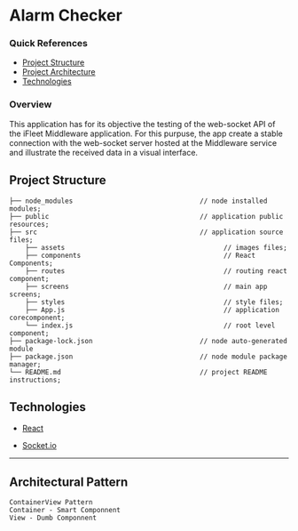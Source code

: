 # Alarm Checker


### Quick References

- [Project Structure](#project-structure)
- [Project Architecture](#architectural-pattern)
- [Technologies](#technologies)


### Overview

This application has for its objective the testing of the web-socket API of the iFleet Middleware application. For this purpuse, the app create a stable connection with the web-socket server hosted at the Middleware service and illustrate the received data in a visual interface.

## Project Structure

```
├── node_modules                                // node installed modules;
├── public                                      // application public resources;
├── src                                         // application source files;
    ├── assets                                        // images files;
    ├── components                                    // React Components;     
    ├── routes                                        // routing react component;
    ├── screens                                       // main app screens;
    ├── styles                                        // style files;
    ├── App.js                                        // application corecomponent;
    └── index.js                                      // root level component;
├── package-lock.json                           // node auto-generated module 
├── package.json                                // node module package manager;
└── README.md                                   // project README instructions;
```

## Technologies

- [React](https://reactjs.org/)

- [Socket.io](https://socket.io/)

---

## Architectural Pattern

    ContainerView Pattern
    Container - Smart Componnent
    View - Dumb Componnent
